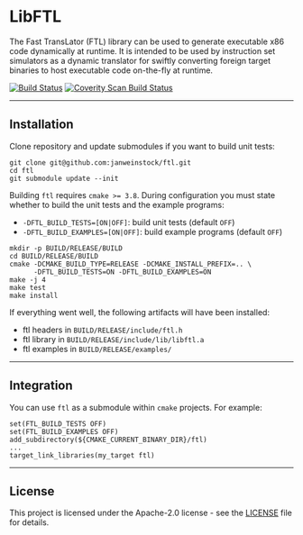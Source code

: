 # LibFTL

The Fast TransLator (FTL) library can be used to generate executable x86 code
dynamically at runtime. It is intended to be used by instruction set simulators
as a dynamic translator for swiftly converting foreign target binaries to host
executable code on-the-fly at runtime.

[![Build Status](https://travis-ci.org/janweinstock/ftl.svg?branch=master)](https://travis-ci.org/janweinstock/ftl)
[![Coverity Scan Build Status](https://scan.coverity.com/projects/20251/badge.svg)](https://scan.coverity.com/projects/janweinstock-ftl)

----
## Installation

Clone repository and update submodules if you want to build unit tests:
```
git clone git@github.com:janweinstock/ftl.git
cd ftl
git submodule update --init
```
Building `ftl` requires `cmake >= 3.8`. During configuration you must state
whether to build the unit tests and the example programs:
* `-DFTL_BUILD_TESTS=[ON|OFF]`: build unit tests (default `OFF`)
* `-DFTL_BUILD_EXAMPLES=[ON|OFF]`: build example programs (default `OFF`)
```
mkdir -p BUILD/RELEASE/BUILD
cd BUILD/RELEASE/BUILD
cmake -DCMAKE_BUILD_TYPE=RELEASE -DCMAKE_INSTALL_PREFIX=.. \
      -DFTL_BUILD_TESTS=ON -DFTL_BUILD_EXAMPLES=ON
make -j 4
make test
make install
```
If everything went well, the following artifacts will have been installed:
* ftl headers in `BUILD/RELEASE/include/ftl.h`
* ftl library in `BUILD/RELEASE/include/lib/libftl.a`
* ftl examples in `BUILD/RELEASE/examples/`

----
## Integration
You can use `ftl` as a submodule within `cmake` projects. For example:
```
set(FTL_BUILD_TESTS OFF)
set(FTL_BUILD_EXAMPLES OFF)
add_subdirectory(${CMAKE_CURRENT_BINARY_DIR}/ftl)
...
target_link_libraries(my_target ftl)
```

----
## License

This project is licensed under the Apache-2.0 license - see the
[LICENSE](LICENSE) file for details.
